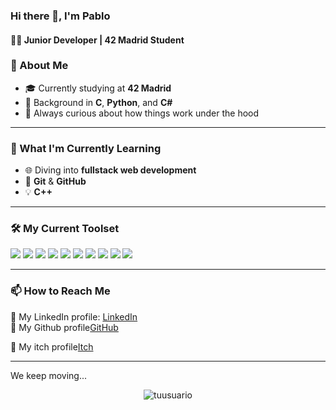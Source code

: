 ### Hi there 👋, I'm Pablo</h1>
#### 🧑‍💻 Junior Developer | 42 Madrid Student

### 🧠 About Me

- 🎓 Currently studying at **42 Madrid**
- 🔧 Background in **C**, **Python**, and **C#**
- 🧩 Always curious about how things work under the hood

---

### 🚀 What I'm Currently Learning

- 🌐 Diving into **fullstack web development**
- 🐍 **Git** & **GitHub**
- 💡 **C++**

---

### 🛠️ My Current Toolset

<p>
  <img src="https://img.shields.io/badge/C-00599C?style=for-the-badge&logo=c&logoColor=white"/>
  <img src="https://img.shields.io/badge/Python-3776AB?style=for-the-badge&logo=python&logoColor=white"/>
  <img src="https://img.shields.io/badge/C%23-239120?style=for-the-badge&logo=c-sharp&logoColor=white"/>
  <img src="https://img.shields.io/badge/Shell-89e051?style=for-the-badge&logo=gnu-bash&logoColor=white"/>
<img src="https://img.shields.io/badge/Visual%20Studio-5C2D91?style=for-the-badge&logo=visual-studio&logoColor=white"/>
  <img src="https://img.shields.io/badge/Make-000000?style=for-the-badge&logo=cmake&logoColor=white"/>
  <img src="https://img.shields.io/badge/Unity-000000?style=for-the-badge&logo=unity&logoColor=white"/>
  <img src="https://img.shields.io/badge/Blender-F5792A?style=for-the-badge&logo=blender&logoColor=white"/>
  <img src="https://img.shields.io/badge/Git-F05032?style=for-the-badge&logo=git&logoColor=white"/>
  <img src="https://img.shields.io/badge/Linux-FCC624?style=for-the-badge&logo=linux&logoColor=black"/>
</p>

---

### 📫 How to Reach Me

📎 My LinkedIn profile: [LinkedIn](https://www.linkedin.com/in/pablo-orellana-mu%C3%B1oz-1b0462314/)  
📎 My Github profile[GitHub](https://github.com/miniore)

📎 My itch profile[Itch](https://miniore.itch.io)

---

We keep moving...

<p align="center">
  <img src="https://komarev.com/ghpvc/?username=tuusuario&label=Profile%20views&color=0e75b6&style=flat" alt="tuusuario" />
</p>



